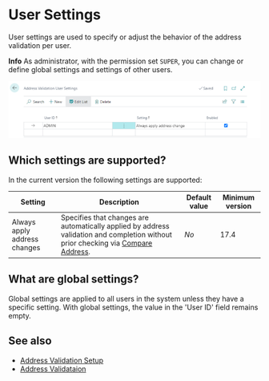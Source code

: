 # User Settings

User settings are used to specify or adjust the behavior of the address validation per user.

<div class="alert alert-info">
    <i class="fa-duotone fa-solid fa-circle-info fa-xl"></i>
    <strong>Info</strong> As administrator, with the permission set <code>SUPER</code>, you can change or define global settings and settings of other users.
</div>

![User Settings](/assets/images/365-business-address-validation/user-settings.en-US.png)

## Which settings are supported?

In the current version the following settings are supported:

| Setting | Description | Default value | Minimum version |
| --- | --- | --- | --- |
| Always apply address changes | Specifies that changes are automatically applied by address validation and completion without prior checking via [Compare Address](address-validation.md). | _No_ | 17.4 |

## What are global settings?

Global settings are applied to all users in the system unless they have a specific setting. With global settings, the value in the 'User ID' field remains empty.

## See also 
 - [Address Validation Setup](setup.md)
 - [Address Validataion](address-validation.md)